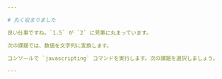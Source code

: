 ```yaml
---

# 丸く収まりました

良い仕事ですね。`1.5` が `2` に見事に丸まっています。

次の課題では、数値を文字列に変換します。

コンソールで `javascripting` コマンドを実行します。次の課題を選択しましょう。

---
```

